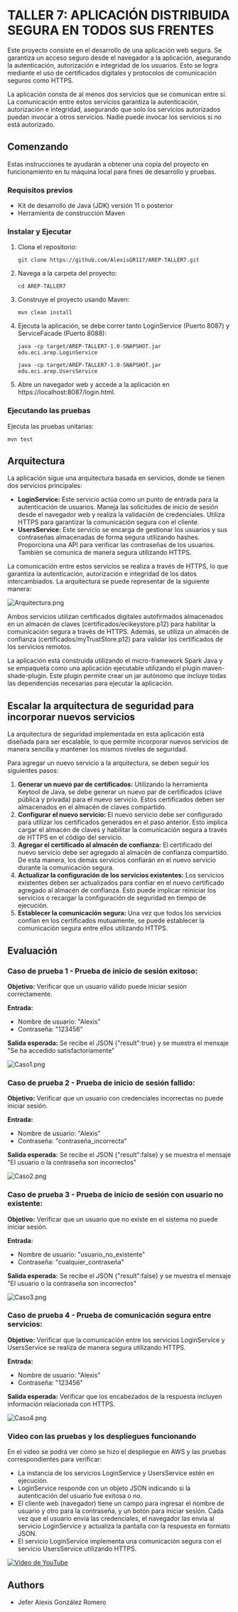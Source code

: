 # TALLER 7: APLICACIÓN DISTRIBUIDA SEGURA EN TODOS SUS FRENTES

Este proyecto consiste en el desarrollo de una aplicación web segura. Se garantiza un acceso seguro desde el navegador a la aplicación, asegurando la autenticación, autorización e integridad de los usuarios. Esto se logra mediante el uso de certificados digitales y protocolos de comunicación seguros como HTTPS.

La aplicación consta de al menos dos servicios que se comunican entre sí. La comunicación entre estos servicios garantiza la autenticación, autorización e integridad, asegurando que solo los servicios autorizados puedan invocar a otros servicios. Nadie puede invocar los servicios si no está autorizado.

## Comenzando

Estas instrucciones te ayudarán a obtener una copia del proyecto en funcionamiento en tu máquina local para fines de desarrollo y pruebas.

### Requisitos previos

* Kit de desarrollo de Java (JDK) versión 11 o posterior
* Herramienta de construcción Maven

### Instalar y Ejecutar

1. Clona el repositorio:
    ```
    git clone https://github.com/AlexisGR117/AREP-TALLER7.git
    ```
2. Navega a la carpeta del proyecto:
    ```
    cd AREP-TALLER7
    ```
3. Construye el proyecto usando Maven:
    ```
    mvn clean install
    ```
4. Ejecuta la aplicación, se debe correr tanto LoginService (Puerto 8087) y ServiceFacade (Puerto 8088):
   ```
   java -cp target/AREP-TALLER7-1.0-SNAPSHOT.jar edu.eci.arep.LoginService
   ```
   ```
   java -cp target/AREP-TALLER7-1.0-SNAPSHOT.jar edu.eci.arep.UsersService
   ```
5. Abre un navegador web y accede a la aplicación en https://localhost:8087/login.html.


### Ejecutando las pruebas

Ejecuta las pruebas unitarias:
```
mvn test
```

## Arquitectura

La aplicación sigue una arquitectura basada en servicios, donde se tienen dos servicios principales:

* **LoginService:** Este servicio actúa como un punto de entrada para la autenticación de usuarios. Maneja las solicitudes de inicio de sesión desde el navegador web y realiza la validación de credenciales. Utiliza HTTPS para garantizar la comunicación segura con el cliente.
* **UsersService:** Este servicio se encarga de gestionar los usuarios y sus contraseñas almacenadas de forma segura utilizando hashes. Proporciona una API para verificar las contraseñas de los usuarios. También se comunica de manera segura utilizando HTTPS.

La comunicación entre estos servicios se realiza a través de HTTPS, lo que garantiza la autenticación, autorización e integridad de los datos intercambiados.
La arquitectura se puede representar de la siguiente manera:

![Arquitectura.png](img/Arquitectura.png)

Ambos servicios utilizan certificados digitales autofirmados almacenados en un almacén de claves (certificados/ecikeystore.p12) para habilitar la comunicación segura a través de HTTPS. Además, se utiliza un almacén de confianza (certificados/myTrustStore.p12) para validar los certificados de los servicios remotos.

La aplicación está construida utilizando el micro-framework Spark Java y se empaqueta como una aplicación ejecutable utilizando el plugin maven-shade-plugin. Este plugin permite crear un jar autónomo que incluye todas las dependencias necesarias para ejecutar la aplicación.

## Escalar la arquitectura de seguridad para incorporar nuevos servicios

La arquitectura de seguridad implementada en esta aplicación está diseñada para ser escalable, lo que permite incorporar nuevos servicios de manera sencilla y mantener los mismos niveles de seguridad.

Para agregar un nuevo servicio a la arquitectura, se deben seguir los siguientes pasos:

1. **Generar un nuevo par de certificados:** Utilizando la herramienta Keytool de Java, se debe generar un nuevo par de certificados (clave pública y privada) para el nuevo servicio. Estos certificados deben ser almacenados en el almacén de claves compartido.
2. **Configurar el nuevo servicio:** El nuevo servicio debe ser configurado para utilizar los certificados generados en el paso anterior. Esto implica cargar el almacén de claves y habilitar la comunicación segura a través de HTTPS en el código del servicio.
3. **Agregar el certificado al almacén de confianza:** El certificado del nuevo servicio debe ser agregado al almacén de confianza compartido. De esta manera, los demás servicios confiarán en el nuevo servicio durante la comunicación segura.
4. **Actualizar la configuración de los servicios existentes:** Los servicios existentes deben ser actualizados para confiar en el nuevo certificado agregado al almacén de confianza. Esto puede implicar reiniciar los servicios o recargar la configuración de seguridad en tiempo de ejecución.
5. **Establecer la comunicación segura:** Una vez que todos los servicios confían en los certificados mutuamente, se puede establecer la comunicación segura entre ellos utilizando HTTPS.

## Evaluación

### Caso de prueba 1 - Prueba de inicio de sesión exitoso:

**Objetivo:** Verificar que un usuario válido puede iniciar sesión correctamente.

**Entrada:**
* Nombre de usuario: "Alexis"
* Contraseña: "123456"

**Salida esperada:** Se recibe el JSON {"result":true} y se muestra el mensaje "Se ha accedido satisfactoriamente"

![Caso1.png](img/Caso1.png)

### Caso de prueba 2 - Prueba de inicio de sesión fallido:

**Objetivo:** Verificar que un usuario con credenciales incorrectas no puede iniciar sesión.

**Entrada:**
* Nombre de usuario: "Alexis"
* Contraseña: "contraseña_incorrecta"

**Salida esperada:** Se recibe el JSON {"result":false} y se muestra el mensaje "El usuario o la contraseña son incorrectos"

![Caso2.png](img/Caso2.png)

### Caso de prueba 3 - Prueba de inicio de sesión con usuario no existente:

**Objetivo:** Verificar que un usuario que no existe en el sistema no puede iniciar sesión.

**Entrada:**
* Nombre de usuario: "usuario_no_existente"
* Contraseña: "cualquier_contraseña"

**Salida esperada:** Se recibe el JSON {"result":false} y se muestra el mensaje "El usuario o la contraseña son incorrectos"

![Caso3.png](img/Caso3.png)

### Caso de prueba 4 - Prueba de comunicación segura entre servicios:

**Objetivo:** Verificar que la comunicación entre los servicios LoginService y UsersService se realiza de manera segura utilizando HTTPS.

**Entrada:**
* Nombre de usuario: "Alexis"
* Contraseña: "123456"

**Salida esperada:** Verificar que los encabezados de la respuesta incluyen información relacionada con HTTPS.

![Caso4.png](img/Caso4.png)

### Video con las pruebas y los despliegues funcionando

En el video se podrá ver cómo se hizo el despliegue en AWS y las pruebas correspondientes para verificar:
* La instancia de los servicios LoginService y UsersService estén en ejecución.
* LoginService responde con un objeto JSON indicando si la autenticación del usuario fue exitosa o no.
* El cliente web (navegador) tiene un campo para ingresar el nombre de usuario y otro para la contraseña, y un botón para iniciar sesión. Cada vez que el usuario envía las credenciales, el navegador las envía al servicio LoginService y actualiza la pantalla con la respuesta en formato JSON.
* El servicio LoginService implementa una comunicación segura con el servicio UsersService utilizando HTTPS.

[![Video de YouTube](https://img.youtube.com/vi/Q684C9EKlNw/sddefault.jpg)](https://www.youtube.com/watch?v=Q684C9EKlNw)

## Authors

* Jefer Alexis González Romero
